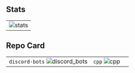 ## Stats

|                 | 
|:---------------:|
| ![stats][stats] |

## Repo Card

|                                                |                   |      |
|:---------------------------------------------: | :---------------: | :--: |
| `discord-bots` ![discord_bots][discord_bots]   | `cpp` ![cpp][cpp] |      |

[stats]: https://github-readme-stats.vercel.app/api?username=hachimetsu&show_icons=true&cache_seconds=86400&theme=discord_old_blurple
[discord_bots]: https://github-readme-stats.vercel.app/api/pin/?username=hachimetsu&repo=discord-bots&cache_seconds=86400&theme=discord_old_blurple
[cpp]: https://github-readme-stats.vercel.app/api/pin/?username=hachimetsu&repo=cpp&cache_seconds=86400&theme=discord_old_blurple
